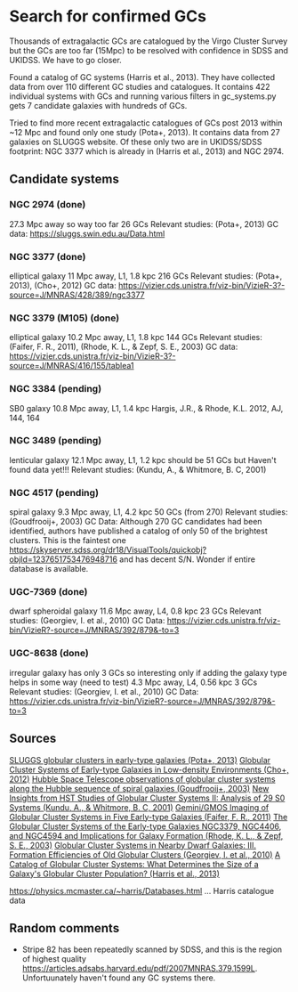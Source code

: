 # Search for confirmed GCs
Thousands of extragalactic GCs are catalogued by the Virgo Cluster Survey but the GCs are too far (15Mpc) to be resolved with confidence in SDSS and UKIDSS. We have to go closer.

Found a catalog of GC systems (Harris et al., 2013). They have collected data from over 110 different GC studies and catalogues. It contains 422 individual systems with GCs and running various filters in gc_systems.py gets 7 candidate galaxies with hundreds of GCs.

Tried to find more recent extragalactic catalogues of GCs post 2013 within ~12 Mpc and found only one study (Pota+, 2013). It contains data from 27 galaxies on SLUGGS website. Of these only two are in UKIDSS/SDSS footprint: NGC 3377 which is already in (Harris et al., 2013) and NGC 2974.

## Candidate systems

### NGC 2974 (done)
27.3 Mpc away so way too far
26 GCs
Relevant studies: (Pota+, 2013)
GC data: <https://sluggs.swin.edu.au/Data.html>

### NGC 3377 (done)
elliptical galaxy
11 Mpc away, L1, 1.8 kpc
216 GCs
Relevant studies: (Pota+, 2013), (Cho+, 2012)
GC data: <https://vizier.cds.unistra.fr/viz-bin/VizieR-3?-source=J/MNRAS/428/389/ngc3377>

### NGC 3379 (M105) (done)
elliptical galaxy
10.2 Mpc away, L1, 1.8 kpc
144 GCs
Relevant studies: (Faifer, F. R., 2011), (Rhode, K. L., & Zepf, S. E., 2003)
GC data: <https://vizier.cds.unistra.fr/viz-bin/VizieR-3?-source=J/MNRAS/416/155/tablea1>

### NGC 3384 (pending)
SB0 galaxy
10.8 Mpc away, L1, 1.4 kpc
Hargis, J.R., & Rhode, K.L. 2012, AJ, 144, 164

### NGC 3489 (pending)
lenticular galaxy
12.1 Mpc away, L1, 1.2 kpc
should be 51 GCs but Haven't found data yet!!!
Relevant studies: (Kundu, A., & Whitmore, B. C, 2001)

### NGC 4517 (pending)
spiral galaxy
9.3 Mpc away, L1, 4.2 kpc
50 GCs (from 270)
Relevant studies: (Goudfrooij+, 2003)
GC Data: Although 270 GC candidates had been identified, authors have published a catalog of only 50 of the brightest clusters. This is the faintest one <https://skyserver.sdss.org/dr18/VisualTools/quickobj?objId=1237651753476948716> and has decent S/N. Wonder if entire database is available.

### UGC-7369 (done)
dwarf spheroidal galaxy
11.6 Mpc away, L4, 0.8 kpc
23 GCs
Relevant studies: (Georgiev, I. et al., 2010)
GC Data: <https://vizier.cds.unistra.fr/viz-bin/VizieR?-source=J/MNRAS/392/879&-to=3>

### UGC-8638 (done)
irregular galaxy
has only 3 GCs so interesting only if adding the galaxy type helps in some way (need to test)
4.3 Mpc away, L4, 0.56 kpc
3 GCs
Relevant studies: (Georgiev, I. et al., 2010)
GC Data: <https://vizier.cds.unistra.fr/viz-bin/VizieR?-source=J/MNRAS/392/879&-to=3>


## Sources
[SLUGGS globular clusters in early-type galaxies (Pota+, 2013)](https://arxiv.org/abs/1701.04835)
[Globular Cluster Systems of Early-type Galaxies in Low-density Environments (Cho+, 2012)](https://arxiv.org/abs/1204.1054)
[Hubble Space Telescope observations of globular cluster systems along the Hubble sequence of spiral galaxies (Goudfrooij+, 2003)](https://arxiv.org/abs/astro-ph/0304195)
[New Insights from HST Studies of Globular Cluster Systems II: Analysis of 29 S0 Systems (Kundu, A., & Whitmore, B. C, 2001)](https://arxiv.org/abs/astro-ph/0105198)
[Gemini/GMOS Imaging of Globular Cluster Systems in Five Early-type Galaxies (Faifer, F. R., 2011)](https://arxiv.org/abs/1105.1755)
[The Globular Cluster Systems of the Early-type Galaxies NGC3379, NGC4406, and NGC4594 and Implications for Galaxy Formation (Rhode, K. L., & Zepf, S. E., 2003)](https://arxiv.org/abs/astro-ph/0310277)
[Globular Cluster Systems in Nearby Dwarf Galaxies: III. Formation Efficiencies of Old Globular Clusters (Georgiev, I. et al., 2010)](https://arxiv.org/abs/1004.2039)
[A Catalog of Globular Cluster Systems: What Determines the Size of a Galaxy's Globular Cluster Population? (Harris et al., 2013)](https://arxiv.org/abs/1306.2247)

https://physics.mcmaster.ca/~harris/Databases.html ... Harris catalogue data

## Random comments
- Stripe 82 has been repeatedly scanned by SDSS, and this is the region of highest quality <https://articles.adsabs.harvard.edu/pdf/2007MNRAS.379.1599L>. Unfortuunately haven't found any GC systems there.
